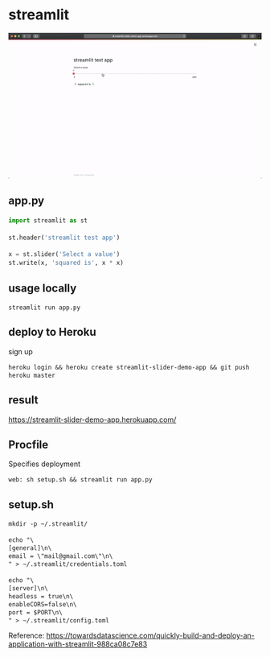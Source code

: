 # streamlit

![](png/streamlit.gif)


## app\.py

```python
import streamlit as st

st.header('streamlit test app')

x = st.slider('Select a value')
st.write(x, 'squared is', x * x)

```

## usage locally

```
streamlit run app.py
```

## deploy to Heroku

sign up

```
heroku login && heroku create streamlit-slider-demo-app && git push heroku master
```

## result

https://streamlit-slider-demo-app.herokuapp.com/

## Procfile

Specifies deployment

```
web: sh setup.sh && streamlit run app.py
```

## setup\.sh

```
mkdir -p ~/.streamlit/

echo "\
[general]\n\
email = \"mail@gmail.com\"\n\
" > ~/.streamlit/credentials.toml

echo "\
[server]\n\
headless = true\n\
enableCORS=false\n\
port = $PORT\n\
" > ~/.streamlit/config.toml
```

Reference: https://towardsdatascience.com/quickly-build-and-deploy-an-application-with-streamlit-988ca08c7e83